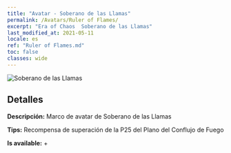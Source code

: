 ```yaml
---
title: "Avatar - Soberano de las Llamas"
permalink: /Avatars/Ruler of Flames/
excerpt: "Era of Chaos  Soberano de las Llamas"
last_modified_at: 2021-05-11
locale: es
ref: "Ruler of Flames.md"
toc: false
classes: wide
---
```

 ![Soberano de las Llamas](/images/a/avatarFrame_39.png)

## Detalles

 **Descripción:** Marco de avatar de Soberano de las Llamas 

 **Tips:** Recompensa de superación de la P25 del Plano del Conflujo de Fuego 

 **Is available:**  + 

